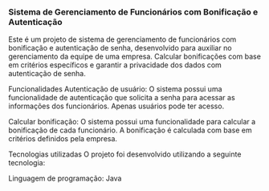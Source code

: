 ### Sistema de Gerenciamento de Funcionários com Bonificação e Autenticação
Este é um projeto de sistema de gerenciamento de funcionários com bonificação e autenticação de senha, desenvolvido para auxiliar no gerenciamento 
da equipe de uma empresa. Calcular bonificações com base em critérios específicos e garantir a privacidade dos dados com autenticação de senha.

Funcionalidades
Autenticação de usuário: O sistema possui uma funcionalidade de autenticação que solicita a senha para acessar as informações dos funcionários. 
Apenas usuários pode ter acesso.

Calcular bonificação: O sistema possui uma funcionalidade para calcular a bonificação de cada funcionário. 
A bonificação é calculada com base em critérios definidos pela empresa. 

Tecnologias utilizadas
O projeto foi desenvolvido utilizando a seguinte tecnologia:

Linguagem de programação: Java

